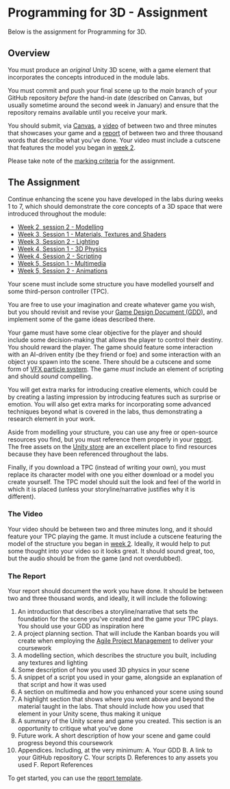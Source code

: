 # Programming for 3D - Assignment

Below is the assignment for Programming for 3D.

## Overview  

You must produce an _original_ Unity 3D scene, with a game element that incorporates the concepts introduced in the module labs.

You must commit and push your final scene up to the _main_ branch of your GitHub repository _before_ the hand-in date (described on Canvas, but usually sometime around the second week in January) and ensure that the repository remains available until you receive your mark.

You should submit, via [Canvas](https://canvas.sussex.ac.uk/courses/32069), a [video](#the-video) of between two and three minutes that showcases your game and a [report](#the-report) of between two and three thousand words that describe what you've done. Your video must include a cutscene that features the model you began in [week 2](../labs/week2Session22024.md).

Please take note of the [marking criteria](../labs/markingCriteria.md) for the assignment.

## The Assignment

Continue enhancing the scene you have developed in the labs during weeks 1 to 7, which should demonstrate the core concepts of a 3D space that were introduced throughout the module:

- [Week 2, session 2 - Modelling](../labs/week2Session22024.md)
- [Week 3, Session 1 - Materials, Textures and Shaders](../labs/week3Session12024.md)
- [Week 3, Session 2 - Lighting](../labs/week3Session22024.md)
- [Week 4, Session 1 - 3D Physics](../labs/week4Session12024.md)
- [Week 4, Session 2 - Scripting](../labs/week4Session22024.md)
- [Week 5, Session 1 - Multimedia](../labs/week5Session12024.md)
- [Week 5, Session 2 - Animations](../labs/week5Session22024.md)

Your scene must include some structure you have modelled yourself and some third-person controller (TPC).

You are free to use your imagination and create whatever game you wish, but you should revisit and revise your [Game Design Document (GDD)](../labs/week1Session22024.md), and implement some of the game ideas described there.

Your game must have some clear objective for the player and should include some decision-making that allows the player to control their destiny. You should reward the player. The game should feature some interaction with an AI-driven entity (be they friend or foe) and some interaction with an object you spawn into the scene. There should be a cutscene and some form of [VFX particle system](../labs/week6Session12024.md). The game _must_ include an element of scripting and should _sound_ compelling.

You will get extra marks for introducing creative elements, which could be by creating a lasting impression by introducing features such as surprise or emotion. You will also get extra marks for incorporating some advanced techniques beyond what is covered in the labs, thus demonstrating a research element in your work.

Aside from modelling your structure, you can use any free or open-source resources you find, but you must reference them properly in your [report](#the-report). The free assets on the [Unity store](https://assetstore.unity.com/) are an excellent place to find resources because they have been referenced throughout the labs.

Finally, if you download a TPC (instead of writing your own), you must replace its character model with one you either download or a model you create yourself. The TPC model should suit the look and feel of the world in which it is placed (unless your storyline/narrative justifies why it is different).

### The Video

Your video should be between two and three minutes long, and it should feature your TPC playing the game. It must include a cutscene featuring the model of the structure you began in [week 2](../labs/week2Session22024.md). Ideally, it would help to put some thought into your video so it looks great. It should sound great, too, but the audio should be from the game (and not overdubbed).

### The Report

Your report should document the work you have done. It should be between two and three thousand words, and ideally, it will include the following:

1. An introduction that describes a storyline/narrative that sets the foundation for the scene you've created and the game your TPC plays. You should use your GDD as inspiration here
2. A project planning section. That will include the Kanban boards you will create when employing the [Agile Project Management](../docs/week2Session12024.md) to deliver your coursework
3. A modelling section, which describes the structure you built, including any textures and lighting
4. Some description of how you used 3D physics in your scene
5. A snippet of a script you used in your game, alongside an explanation of that script and how it was used
6. A section on multimedia and how you enhanced your scene using sound
7. A highlight section that shows where you went above and beyond the material taught in the labs. That should include how you used that element in your Unity scene, thus making it unique
8. A summary of the Unity scene and game you created. This section is an opportunity to critique what you've done
9. Future work. A short description of how your scene and game could progress beyond this coursework
10. Appendices. Including, at the very minimum:
 A. Your GDD
 B. A link to your GitHub repository
 C. Your scripts
 D. References to any assets you used
 F. Report References

To get started, you can use the [report template](../labs/reportTemplate.md).

